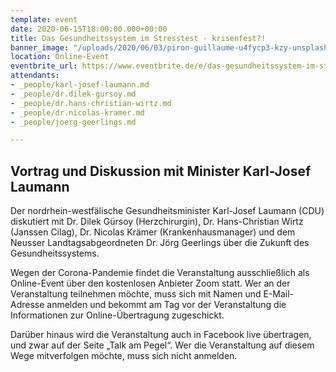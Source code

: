```yaml
---
template: event
date: 2020-06-15T18:00:00.000+00:00
title: Das Gesundheitssystem im Stresstest - krisenfest?!
banner_image: "/uploads/2020/06/03/piron-guillaume-u4fycp3-kzy-unsplash.jpg"
location: Online-Event
eventbrite_url: https://www.eventbrite.de/e/das-gesundheitssystem-im-stresstest-krisenfest-tickets-107536386226
attendants:
- _people/karl-josef-laumann.md
- _people/dr.dilek-gursoy.md
- _people/dr.hans-christian-wirtz.md
- _people/dr.nicolas-kramer.md
- _people/joerg-geerlings.md

---
```

## Vortrag und Diskussion mit Minister Karl-Josef Laumann

Der nordrhein-westfälische Gesundheitsminister Karl-Josef Laumann (CDU) diskutiert mit Dr. Dilek Gürsoy (Herzchirurgin), Dr. Hans-Christian Wirtz (Janssen Cilag), Dr. Nicolas Krämer (Krankenhausmanager) und dem Neusser Landtagsabgeordneten Dr. Jörg Geerlings über die Zukunft des Gesundheitssystems.

Wegen der Corona-Pandemie findet die Veranstaltung ausschließlich als Online-Event über den kostenlosen Anbieter Zoom statt. Wer an der Veranstaltung teilnehmen möchte, muss sich mit Namen und E-Mail-Adresse anmelden und bekommt am Tag vor der Veranstaltung die Informationen zur Online-Übertragung zugeschickt.

Darüber hinaus wird die Veranstaltung auch in Facebook live übertragen, und zwar auf der Seite „Talk am Pegel“. Wer die Veranstaltung auf diesem Wege mitverfolgen möchte, muss sich nicht anmelden.